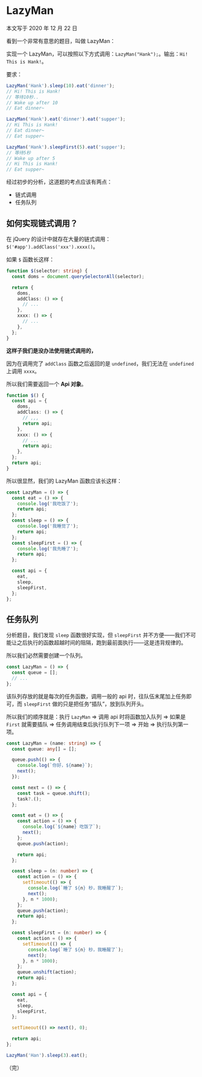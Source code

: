 # LazyMan

本文写于 2020 年 12 月 22 日

看到一个非常有意思的题目，叫做 LazyMan：

实现一个 LazyMan，可以按照以下方式调用：`LazyMan("Hank");`。输出：`Hi! This is Hank!`。

要求：

```js
LazyMan('Hank').sleep(10).eat('dinner');
// Hi! This is Hank!
// 等待10秒..
// Wake up after 10
// Eat dinner~

LazyMan('Hank').eat('dinner').eat('supper');
// Hi This is Hank!
// Eat dinner~
// Eat supper~

LazyMan('Hank').sleepFirst(5).eat('supper');
// 等待5秒
// Wake up after 5
// Hi This is Hank!
// Eat supper~
```

经过初步的分析，这道题的考点应该有两点：

- 链式调用
- 任务队列

## 如何实现链式调用？

在 jQuery 的设计中就存在大量的链式调用：`$('#app').addClass('xxx').xxxx()`。

如果 `$` 函数长这样：

```ts
function $(selector: string) {
  const doms = document.querySelectorAll(selector);

  return {
    doms,
    addClass: () => {
      // ...
    },
    xxxx: () => {
      // ...
    },
  };
}
```

**这样子我们是没办法使用链式调用的，**

因为在调用完了 `addClass` 函数之后返回的是 `undefined`，我们无法在 `undefined` 上调用 `xxxx`。

所以我们需要返回一个 **Api 对象**。

```ts
function $() {
  const api = {
    doms,
    addClass: () => {
      // ,,,
      return api;
    },
    xxxx: () => {
      // ...
      return api;
    },
  };
  return api;
}
```

所以很显然，我们的 LazyMan 函数应该长这样：

```js
const LazyMan = () => {
  const eat = () => {
    console.log('我吃饭了');
    return api;
  };
  const sleep = () => {
    console.log('我睡觉了');
    return api;
  };
  const sleepFirst = () => {
    console.log('我先睡了');
    return api;
  };

  const api = {
    eat,
    sleep,
    sleepFirst,
  };
};
```

## 任务队列

分析题目，我们发现 `sleep` 函数很好实现，但 `sleepFirst` 并不方便——我们不可能让之后执行的函数超越时间的阻隔，跑到最前面执行——这是违背规律的。

所以我们必然需要创建一个队列。

```js
const LazyMan = () => {
  const queue = [];
  // ...
};
```

该队列存放的就是每次的任务函数，调用一般的 api 时，往队伍末尾加上任务即可，而 `sleepFirst` 做的只是把任务“插队”，放到队列开头。

所以我们的顺序就是：执行 `LazyMan` => 调用 api 时将函数加入队列 => 如果是 `First` 就需要插队 => 任务调用结束后执行队列下一项 => 开始 => 执行队列第一项。

```ts
const LazyMan = (name: string) => {
  const queue: any[] = [];

  queue.push(() => {
    console.log(`你好，${name}`);
    next();
  });

  const next = () => {
    const task = queue.shift();
    task?.();
  };

  const eat = () => {
    const action = () => {
      console.log(`${name} 吃饭了`);
      next();
    };
    queue.push(action);

    return api;
  };

  const sleep = (n: number) => {
    const action = () => {
      setTimeout(() => {
        console.log(`睡了 ${n} 秒，我睡醒了`);
        next();
      }, n * 1000);
    };
    queue.push(action);
    return api;
  };

  const sleepFirst = (n: number) => {
    const action = () => {
      setTimeout(() => {
        console.log(`睡了 ${n} 秒，我睡醒了`);
        next();
      }, n * 1000);
    };
    queue.unshift(action);
    return api;
  };

  const api = {
    eat,
    sleep,
    sleepFirst,
  };

  setTimeout(() => next(), 0);

  return api;
};

LazyMan('Han').sleep(3).eat();
```

（完）
